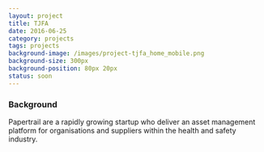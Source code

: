 ```yaml
---
layout: project
title: TJFA
date: 2016-06-25
category: projects
tags: projects
background-image: /images/project-tjfa_home_mobile.png
background-size: 300px
background-position: 80px 20px
status: soon
---
```


### Background

Papertrail are a rapidly growing startup who deliver an asset management platform for organisations and suppliers within the health and safety industry.